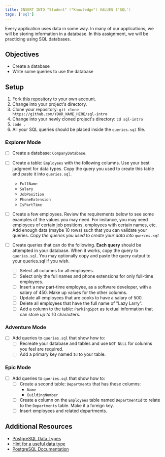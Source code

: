 ```yaml
---
title: INSERT INTO "Student" ("Knowledge") VALUES ('SQL')
tags: ['sql']
---
```


Every application uses data in some way. In many of our applications, we will be
storing information in a database. In this assignment, we will be practicing
using SQL databases.

## Objectives

- Create a database
- Write some queries to use the database

## Setup

1. Fork [this repository](https://github.com/suncoast-devs/sql-intro) to your
   own account.
2. Change into your project's directory.
3. Clone your repository:
   `git clone https://github.com/YOUR_NAME_HERE/sql-intro`
4. Change into your newly cloned project's directory: `cd sql-intro`
5. `code .`
6. All your SQL queries should be placed inside the `queries.sql` file.

### Explorer Mode

- [ ] Create a database: `CompanyDatabase`.
- [ ] Create a table: `Employees` with the following columns. Use your best judgment for data types. Copy the query you used to create this table and paste it into `queries.sql`.

  - `FullName`
  - `Salary`
  - `JobPosition`
  - `PhoneExtension`
  - `IsPartTime`

- [ ] Create a few employees. Review the requirements below to see some examples of the values you may need. For instance, you may need employees of certain job positions, employees with certain names, etc. Add enough data (maybe 10 rows) such that you can validate your queries. _Copy the queries you used to create your data into `queries.sql`_
- [ ] Create queries that can do the following. **Each query** should be attempted in your database. When it works, copy the query to `queries.sql`. You may optionally copy and paste the query output to your queries.sql if you wish.

  - [ ] Select all columns for all employees.
  - [ ] Select only the full names and phone extensions for only full-time employees.
  - [ ] Insert a new part-time employee, as a software developer, with a salary of 450. Make up values for the other columns.
  - [ ] Update all employees that are cooks to have a salary of 500.
  - [ ] Delete all employees that have the full name of "Lazy Larry".
  - [ ] Add a column to the table: `ParkingSpot` as textual information that can store _up to_ 10 characters.

### Adventure Mode

- [ ] Add queries to `queries.sql` that show how to:
  - [ ] Recreate your database and tables and use `NOT NULL` for columns you feel are required.
  - [ ] Add a primary key named `Id` to your table.

### Epic Mode

- [ ] Add queries to `queries.sql` that show how to:
  - [ ] Create a second table: `Departments` that has these columns:
    - `Name`
    - `BuildingNumber`
  - [ ] Create a column on the `Employees` table named `DepartmentId` to relate to the `Departments` table. Make it a foreign key.
  - [ ] Insert employees and related departments.

## Additional Resources

- [PostgreSQL Data Types](https://www.postgresql.org/docs/current/datatype.html)
- [Hint for a useful data type](https://www.postgresql.org/docs/current/datatype-boolean.html)
- [PostgreSQL Documentation](https://www.postgresql.org/docs/)
